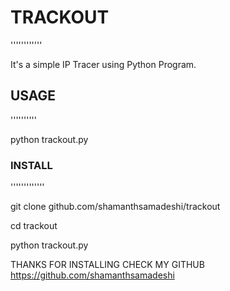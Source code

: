 # TRACKOUT 
''''''''''''

It's a simple IP Tracer using Python Program.



## USAGE
''''''''''

python trackout.py



### INSTALL
'''''''''''''

git clone github.com/shamanthsamadeshi/trackout

cd trackout

python trackout.py


THANKS FOR INSTALLING CHECK MY GITHUB 
https://github.com/shamanthsamadeshi